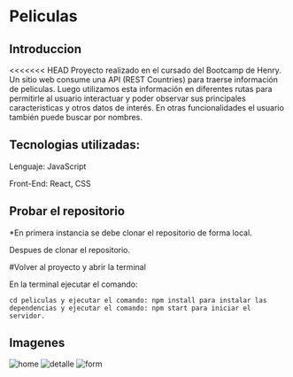 # Peliculas

## Introduccion

<<<<<<< HEAD
Proyecto realizado en el cursado del Bootcamp de Henry. Un sitio web consume una API (REST Countries) para traerse información de peliculas. Luego utilizamos esta información en diferentes rutas para permitirle al usuario interactuar y poder observar sus principales caracteristicas y otros datos de interés. En otras funcionalidades el usuario también puede buscar por nombres.

## Tecnologias utilizadas:

Lenguaje: JavaScript

Front-End: React, CSS

## Probar el repositorio

\*En primera instancia se debe clonar el repositorio de forma local.

Despues de clonar el repositorio.

#Volver al proyecto y abrir la terminal

En la terminal ejecutar el comando:

    cd peliculas y ejecutar el comando: npm install para instalar las dependencias y ejecutar el comando: npm start para iniciar el servidor.

## Imagenes

![home](/peliculas/image/homepel.jpeg)
![detalle](/peliculas/image/detallpel.jpeg)
![form](/peliculas/image/searchpel.jpeg)

